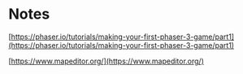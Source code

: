 # Notes

[https://phaser.io/tutorials/making-your-first-phaser-3-game/part1](https://phaser.io/tutorials/making-your-first-phaser-3-game/part1)

[https://www.mapeditor.org/](https://www.mapeditor.org/)
